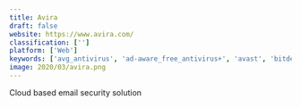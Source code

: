 ```yaml
---
title: Avira
draft: false 
website: https://www.avira.com/
classification: ['']
platform: ['Web']
keywords: ['avg_antivirus', 'ad-aware_free_antivirus+', 'avast', 'bitdefender_antivirus_plus', 'comodo_antivirus', 'clam_xav_(desktop)', 'eset', 'eset_nod32_antivirus', 'f-secure_anti-virus', 'geotrust', 'mac_internet_security_x9', 'microsoft_security_essentials', 'norton_antivirus', 'panda_antivirus_for_mac', 'panda_free_antivirus', 'panda_security', 'spamtitan_by_titanhq', 'topsec_email_security', 'virustotal', 'windows_defender']
image: 2020/03/avira.png
---
```

Cloud based email security solution